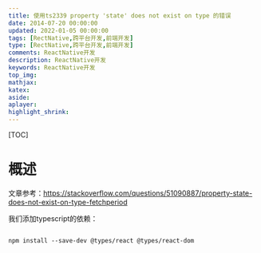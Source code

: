 ```yaml
---
title: 使用ts2339 property 'state' does not exist on type 的错误
date: 2014-07-20 00:00:00
updated: 2022-01-05 00:00:00
tags: [RectNative,跨平台开发,前端开发]
type: [RectNative,跨平台开发,前端开发]
comments: ReactNative开发
description: ReactNative开发
keywords: ReactNative开发
top_img:
mathjax:
katex:
aside:
aplayer:
highlight_shrink:
---
```


[TOC]

# 概述

文章参考：https://stackoverflow.com/questions/51090887/property-state-does-not-exist-on-type-fetchperiod

我们添加typescript的依赖：
```

npm install --save-dev @types/react @types/react-dom
```
